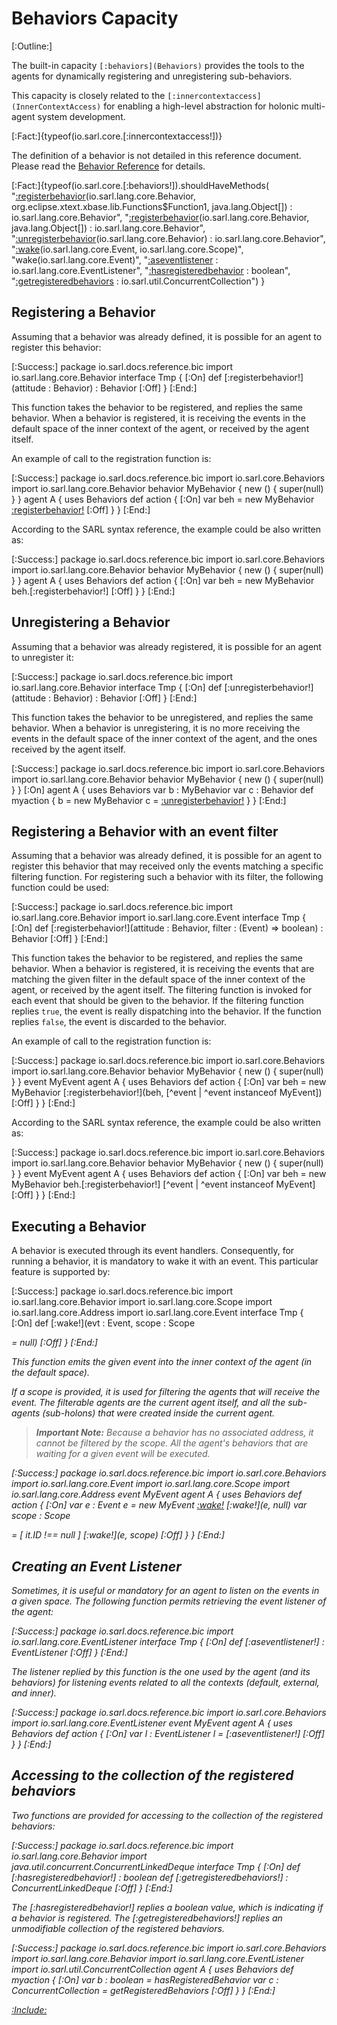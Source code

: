 # Behaviors Capacity

[:Outline:]

The built-in capacity `[:behaviors](Behaviors)` provides the tools to the agents for dynamically
registering and unregistering sub-behaviors.

This capacity is closely related to the `[:innercontextaccess](InnerContextAccess)` for enabling a
high-level abstraction for holonic multi-agent system development.

[:Fact:]{typeof(io.sarl.core.[:innercontextaccess!])}

The definition of a behavior is not detailed in this reference document.
Please read the [Behavior Reference](../Behavior.md) for details.

<!--- Test that all the documented functions are defined in the capacity, and no function is missed to be
      documented --> 
[:Fact:]{typeof(io.sarl.core.[:behaviors!]).shouldHaveMethods(
	"[:registerbehavior](registerBehavior)(io.sarl.lang.core.Behavior, org.eclipse.xtext.xbase.lib.Functions$Function1, java.lang.Object[]) : io.sarl.lang.core.Behavior",
	"[:registerbehavior](registerBehavior)(io.sarl.lang.core.Behavior, java.lang.Object[]) : io.sarl.lang.core.Behavior",
	"[:unregisterbehavior](unregisterBehavior)(io.sarl.lang.core.Behavior) : io.sarl.lang.core.Behavior",
	"[:wake](wake)(io.sarl.lang.core.Event, io.sarl.lang.core.Scope)",
	"wake(io.sarl.lang.core.Event)",
	"[:aseventlistener](asEventListener) : io.sarl.lang.core.EventListener",
	"[:hasregisteredbehavior](hasRegisteredBehavior) : boolean",
	"[:getregisteredbehaviors](getRegisteredBehaviors) : io.sarl.util.ConcurrentCollection")
}


## Registering a Behavior

Assuming that a behavior was already defined, it is possible for an agent to register this behavior:

[:Success:]
	package io.sarl.docs.reference.bic
	import io.sarl.lang.core.Behavior
	interface Tmp {
	[:On]
		def [:registerbehavior!](attitude : Behavior) : Behavior
	[:Off]
	}
[:End:]


This function takes the behavior to be registered, and replies the same behavior.
When a behavior is registered, it is receiving the events in the default space of
the inner context of the agent, or received by the agent itself.

An example of call to the registration function is:

[:Success:]
	package io.sarl.docs.reference.bic
	import io.sarl.core.Behaviors
	import io.sarl.lang.core.Behavior
	behavior MyBehavior {
		new () {
			super(null)
		}
	}
	agent A {
		uses Behaviors
		def action {
			[:On]
			var beh = new MyBehavior
			[:registerbehavior!](beh)
			[:Off]
		}
	}
[:End:]


According to the SARL syntax reference, the example could be also written as: 

[:Success:]
	package io.sarl.docs.reference.bic
	import io.sarl.core.Behaviors
	import io.sarl.lang.core.Behavior
	behavior MyBehavior {
		new () {
			super(null)
		}
	}
	agent A {
		uses Behaviors
		def action {
			[:On]
			var beh = new MyBehavior
			beh.[:registerbehavior!]
			[:Off]
		}
	}
[:End:]


## Unregistering a Behavior

Assuming that a behavior was already registered, it is possible for an agent to unregister it:

[:Success:]
	package io.sarl.docs.reference.bic
	import io.sarl.lang.core.Behavior
	interface Tmp {
	[:On]
		def [:unregisterbehavior!](attitude : Behavior) : Behavior
	[:Off]
	}
[:End:]


This function takes the behavior to be unregistered, and replies the same behavior.
When a behavior is unregistering, it is no more receiving the events
in the default space of the inner context of the agent, and the ones received by the
agent itself.

[:Success:]
	package io.sarl.docs.reference.bic
	import io.sarl.core.Behaviors
	import io.sarl.lang.core.Behavior
	behavior MyBehavior {
		new () {
			super(null)
		}
	}
	[:On]
	agent A {
		uses Behaviors
		var b : MyBehavior
		var c : Behavior
		def myaction {
			b = new MyBehavior
			c = [:unregisterbehavior!](b)
		}
	}
[:End:]


## Registering a Behavior with an event filter

Assuming that a behavior was already defined, it is possible for an agent to
register this behavior that may received only the events matching a specific
filtering function. For registering such a behavior with its filter, the
following function could be used:

[:Success:]
	package io.sarl.docs.reference.bic
	import io.sarl.lang.core.Behavior
	import io.sarl.lang.core.Event
	interface Tmp {
	[:On]
		def [:registerbehavior!](attitude : Behavior, filter : (Event) => boolean) : Behavior
	[:Off]
	}
[:End:]


This function takes the behavior to be registered, and replies the same behavior.
When a behavior is registered, it is receiving the events that are matching the given
filter in the default space of the inner context of the agent, or received by the agent
itself.
The filtering function is invoked for each event that should be given to the behavior.
If the filtering function replies `true`, the event is really dispatching into the behavior.
If the function replies `false`, the event is discarded to the behavior.

An example of call to the registration function is:

[:Success:]
	package io.sarl.docs.reference.bic
	import io.sarl.core.Behaviors
	import io.sarl.lang.core.Behavior
	behavior MyBehavior {
		new () {
			super(null)
		}
	}
	event MyEvent
	agent A {
		uses Behaviors
		def action {
			[:On]
			var beh = new MyBehavior
			[:registerbehavior!](beh, [^event | ^event instanceof MyEvent])
			[:Off]
		}
	}
[:End:]


According to the SARL syntax reference, the example could be also written as: 

[:Success:]
	package io.sarl.docs.reference.bic
	import io.sarl.core.Behaviors
	import io.sarl.lang.core.Behavior
	behavior MyBehavior {
		new () {
			super(null)
		}
	}
	event MyEvent
	agent A {
		uses Behaviors
		def action {
			[:On]
			var beh = new MyBehavior
			beh.[:registerbehavior!] [^event | ^event instanceof MyEvent]
			[:Off]
		}
	}
[:End:]


## Executing a Behavior

A behavior is executed through its event handlers. Consequently, for running a behavior, it is mandatory
to wake it with an event. This particular feature is supported by:

[:Success:]
	package io.sarl.docs.reference.bic
	import io.sarl.lang.core.Behavior
	import io.sarl.lang.core.Scope
	import io.sarl.lang.core.Address
	import io.sarl.lang.core.Event
	interface Tmp {
	[:On]
		def [:wake!](evt : Event, scope : Scope<Address> = null)
	[:Off]
	}
[:End:]


This function emits the given event into the inner context of the agent (in the default space).

If a scope is provided, it is used for filtering the agents that will
receive the event. The filterable agents are the current agent itself, and
all the sub-agents (sub-holons) that were created inside the current agent.

> **_Important Note:_** Because a behavior has no associated address, it cannot be
> filtered by the scope. All the agent's behaviors that are waiting for a given event will 
> be executed.

[:Success:]
	package io.sarl.docs.reference.bic
	import io.sarl.core.Behaviors
	import io.sarl.lang.core.Event
	import io.sarl.lang.core.Scope
	import io.sarl.lang.core.Address
	event MyEvent
	agent A {
		uses Behaviors
		def action {
			[:On]
			var e : Event
			e = new MyEvent
			[:wake!](e)
			[:wake!](e, null)
			var scope : Scope<Address> = [ it.ID !== null ]
			[:wake!](e, scope)
			[:Off]
		}
	}
[:End:]


## Creating an Event Listener

Sometimes, it is useful or mandatory for an agent to listen on the events in a
given space. The following function permits retrieving the event listener of
the agent:

[:Success:]
	package io.sarl.docs.reference.bic
	import io.sarl.lang.core.EventListener
	interface Tmp {
	[:On]
		def [:aseventlistener!] : EventListener
	[:Off]
	}
[:End:]


The listener replied by this function is the one used by the agent (and its behaviors)
for listening events related to all the contexts (default, external, and inner).

[:Success:]
	package io.sarl.docs.reference.bic
	import io.sarl.core.Behaviors
	import io.sarl.lang.core.EventListener
	event MyEvent
	agent A {
		uses Behaviors
		def action {
			[:On]
			var l : EventListener
			l = [:aseventlistener!]
			[:Off]
		}
	}
[:End:]


## Accessing to the collection of the registered behaviors

Two functions are provided for accessing to the collection of the registered behaviors:

[:Success:]
	package io.sarl.docs.reference.bic
	import io.sarl.lang.core.Behavior
	import java.util.concurrent.ConcurrentLinkedDeque
	interface Tmp {
	[:On]
		def [:hasregisteredbehavior!] : boolean
		def [:getregisteredbehaviors!] : ConcurrentLinkedDeque<Behavior>
	[:Off]
	}
[:End:]


The [:hasregisteredbehavior!] replies a boolean value, which is indicating if
a behavior is registered.
The [:getregisteredbehaviors!] replies an unmodifiable collection of the registered behaviors.

[:Success:]
	package io.sarl.docs.reference.bic
	import io.sarl.core.Behaviors
	import io.sarl.lang.core.Behavior
	import io.sarl.lang.core.EventListener
	import io.sarl.util.ConcurrentCollection
	agent A {
		uses Behaviors
		def myaction {
			[:On]
			var b : boolean = hasRegisteredBehavior
			var c : ConcurrentCollection<Behavior> = getRegisteredBehaviors
			[:Off]
		}
	}
[:End:]



[:Include:](../../legal.inc)
